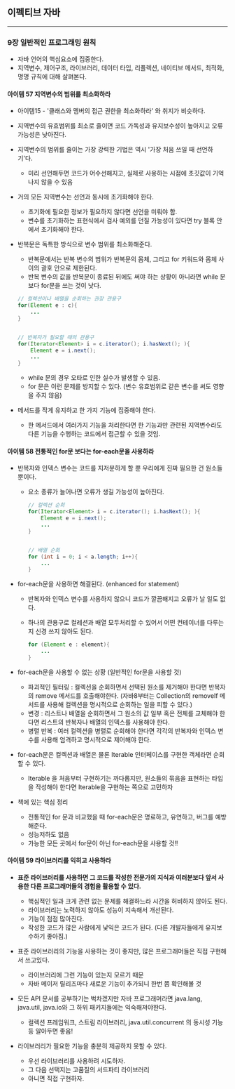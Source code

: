 이펙티브 자바
-------------

---

### 9장 일반적인 프로그래밍 원칙

-	자바 언어의 핵심요소에 집중한다.
-	지역변수, 제어구조, 라이브러리, 데이터 타입, 리플렉션, 네이티브 메서드, 최적화, 명명 규칙에 대해 살펴본다.

#### 아이템 57 지역변수의 범위를 최소화하라

-	아이템15 - '클래스와 멤버의 접근 권한을 최소화하라' 와 취지가 비슷하다.

-	지역변수의 유효범위를 최소로 줄이면 코드 가독성과 유지보수성이 높아지고 오류 가능성은 낮아진다.

-	지역변수의 범위를 줄이는 가장 강력한 기법은 역시 '가장 처음 쓰일 때 선언하기'다.

	-	미리 선언해두면 코드가 어수선해지고, 실제로 사용하는 시점에 초깃값이 기억나지 않을 수 있음

-	거의 모든 지역변수는 선언과 동시에 초기화해야 한다.

	-	초기화에 필요한 정보가 필요하지 않다면 선언을 미뤄야 함.
	-	변수를 초기화하는 표현식에서 검사 예외를 던질 가능성이 있다면 try 블록 안에서 초기화해야 한다.

-	반복문은 독특한 방식으로 변수 범위를 최소화해준다.

	-	반복문에서는 반복 변수의 범위가 반복문의 몸체, 그리고 for 키워드와 몸체 사이의 괄호 안으로 제한된다.
	-	반복 변수의 값을 반복문이 종료된 뒤에도 써야 하는 상황이 아니라면 while 문보다 for문을 쓰는 것이 낫다.

	```java
	// 컬렉션이나 배열을 순회하는 권장 관용구
	for(Element e : c){
	    ...
	}


	// 반복자가 필요할 때의 관용구
	for(Iterator<Element> i = c.iterator(); i.hasNext(); ){
	    Element e = i.next();
	    ...
	}
	```

	-	while 문의 경우 오타로 인한 실수가 발생할 수 있음.
	-	for 문은 이런 문제를 방지할 수 있다. (변수 유효범위로 같은 변수를 써도 영향을 주지 않음)

-	메서드를 작게 유지하고 한 가지 기능에 집중해야 한다.

	-	한 메서드에서 여러가지 기능을 처리한다면 한 기능과만 관련된 지역변수라도 다른 기능을 수행하는 코드에서 접근할 수 있을 것임.

#### 아이템 58 전통적인 for문 보다는 for-each문을 사용하라

-	반복자와 인덱스 변수는 코드를 지저분하게 할 뿐 우리에게 진짜 필요한 건 원소들 뿐이다.

	-	요소 종류가 늘어나면 오류가 생길 가능성이 높아진다.

		```java
		// 컬렉션 순회
		for(Iterator<Element> i = c.iterator(); i.hasNext(); ){
		    Element e = i.next();
		    ...
		}


		// 배열 순회
		for (int i = 0; i < a.length; i++){
		    ...
		}
		```

-	for-each문을 사용하면 해결된다. (enhanced for statement)

	-	반복자와 인덱스 변수를 사용하지 않으니 코드가 깔끔해지고 오류가 날 일도 없다.
	-	하나의 관용구로 컬레션과 배열 모두처리할 수 있어서 어떤 컨테이너를 다루는지 신경 쓰지 않아도 된다.

		```java
		for (Element e : element){
		    ...
		}
		```

-	for-each문을 사용할 수 없는 상황 (일반적인 for문을 사용할 것)

	-	파괴적인 필터링 : 컬렉션을 순회하면서 선택된 원소를 제거해야 한다면 반복자의 remove 메서드를 호출해야한다. (자바8부터는 Collection의 removeIf 메서드를 사용해 컬렉션을 명시적으로 순회하는 일을 피할 수 있다.)
	-	변경 : 리스트나 배열을 순회하면서 그 원소의 값 일부 혹은 전체를 교체해야 한다면 리스트의 반복자나 배열의 인덱스를 사용해야 한다.
	-	병렬 반복 : 여러 컬렉션을 병렬로 순회해야 한다면 각각의 반복자와 인덱스 변수를 사용해 엄격하고 명시적으로 제어해야 한다.

-	for-each문은 컬렉션과 배열은 물론 Iterable 인터페이스를 구현한 객체라면 순회할 수 있다.

	-	Iterable 을 처음부터 구현하기는 까다롭지만, 원소들의 묶음을 표현하는 타입을 작성해야 한다면 Iterable을 구현하는 쪽으로 고민하자

-	책에 있는 핵심 정리

	-	전통적인 for 문과 비교했을 때 for-each문은 명료하고, 유연하고, 버그를 예방해준다.
	-	성능저하도 없음
	-	가능한 모든 곳에서 for문이 아닌 for-each문을 사용할 것!!

#### 아이템 59 라이브러리를 익히고 사용하라

-	**표준 라이브러리를 사용하면 그 코드를 작성한 전문가의 지식과 여러분보다 앞서 사용한 다른 프로그래머들의 경험을 활용할 수 있다.**

	-	핵심적인 일과 크게 관련 없는 문제를 해결하느라 시간을 허비하지 않아도 된다.
	-	라이브러리는 노력하지 않아도 성능이 지속해서 개선된다.
	-	기능이 점점 많아진다.
	-	작성한 코드가 많은 사람에게 낯익은 코드가 된다. (다른 개발자들에게 유지보수하기 좋아짐.)

-	표준 라이브러리의 기능을 사용하는 것이 좋지만, 많은 프로그래머들은 직접 구현해서 쓰고있다.

	-	라이브러리에 그런 기능이 있는지 모르기 때문
	-	자바 메이저 릴리즈마다 새로운 기능이 추가되니 한번 쯤 확인해볼 것

-	모든 API 문서를 공부하기는 벅차겠지만 자바 프로그래머라면 java.lang, java.util, java.io와 그 하위 패키지들에는 익숙해져야한다.

	-	컬렉션 프레임워크, 스트림 라이브러리, java.util.concurrent 의 동시성 기능 등 알아두면 좋음!

-	라이브러리가 필요한 기능을 충분히 제공하지 못할 수 있다.

	-	우선 라이브러리를 사용하려 시도하자.
	-	그 다음 선택지는 고품질의 서드파티 라이브러리
	-	아니면 직접 구현하자.
